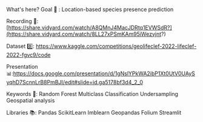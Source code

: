 What's here?
Goal 🎯 : Location-based species presence prediction

Recording 🎥: [https://share.vidyard.com/watch/A8QMnJ4MacJDRtq1EVWSdR?](https://share.vidyard.com/watch/8LL27xPSmKAm95iWezvjnt?)

Dataset 0️⃣: https://www.kaggle.com/competitions/geolifeclef-2022-lifeclef-2022-fgvc9/code

Presentation 📊:https://docs.google.com/presentation/d/1gNslYPkWA2ibP1Xt0UtV0UAySyqhD7ScnnLrB8PmBJI/edit#slide=id.ga5178bf3d4_2_0

Keywords 🔑:
Random Forest
Multiclass Classification
Undersampling
Geospatial analysis


Libraries 📚:
Pandas
ScikitLearn
Imblearn
Geopandas
Folium
Streamlit
